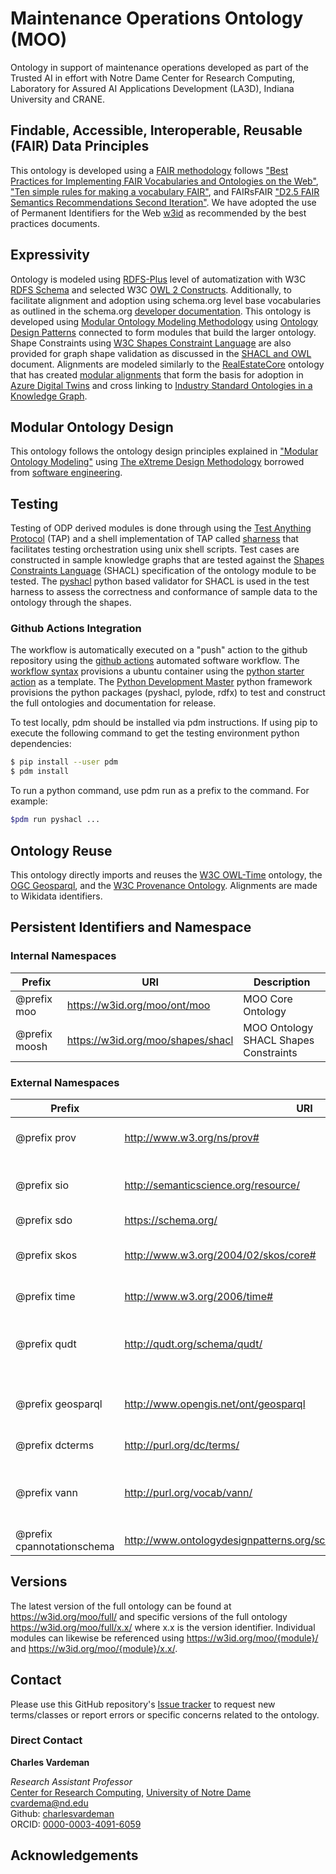 # Maintenance Operations Ontology (MOO)

Ontology in support of maintenance operations developed as part of the Trusted AI in effort with Notre Dame Center for Research Computing, Laboratory for Assured AI Applications Development (LA3D), Indiana University and CRANE.

## Findable, Accessible, Interoperable, Reusable (FAIR) Data Principles

This ontology is developed using a [FAIR methodology](https://www.go-fair.org/fair-principles/) follows ["Best Practices for Implementing FAIR Vocabularies and Ontologies on the Web"](https://arxiv.org/abs/2003.13084v1), ["Ten simple rules for making a vocabulary FAIR"](https://journals.plos.org/ploscompbiol/article?id=10.1371/journal.pcbi.1009041), and FAIRsFAIR ["D2.5 FAIR Semantics Recommendations Second Iteration"](https://zenodo.org/record/4314321#.YW2XNtnMIeY). We have adopted the use of Permanent Identifiers for the Web [w3id](https://w3id.org) as recommended by the best practices documents.

## Expressivity

Ontology is modeled using [RDFS-Plus](http://mlwiki.org/index.php/RDFS-Plus) level of automatization with W3C [RDFS Schema](https://www.w3.org/TR/rdf-schema/) and selected W3C [OWL 2 Constructs](https://www.w3.org/TR/owl2-primer/). Additionally, to facilitate alignment and adoption using schema.org level base vocabularies as outlined in the schema.org [developer documentation](https://schema.org/docs/developers.html). This ontology is developed using [Modular Ontology Modeling Methodology](http://www.semantic-web-journal.net/content/modular-ontology-modeling-10) using [Ontology Design Patterns](http://ontologydesignpatterns.org/wiki/Main_Page) connected to form modules that build the larger ontology. Shape Constraints using [W3C Shapes Constraint Language](https://www.w3.org/TR/shacl/) are also provided for graph shape validation as discussed in the [SHACL and OWL](https://spinrdf.org/shacl-and-owl.html) document. Alignments are modeled similarly to the [RealEstateCore](https://github.com/RealEstateCore/rec) ontology that has created [modular alignments](https://github.com/RealEstateCore/rec/tree/master/ontology/alignments) that form the basis for adoption in [Azure Digital Twins](https://docs.microsoft.com/en-us/azure/digital-twins/concepts-ontologies) and cross linking to [Industry Standard Ontologies in a Knowledge Graph](https://docs.microsoft.com/en-us/azure/digital-twins/concepts-ontologies-adopt).

## Modular Ontology Design

This ontology follows the ontology design principles explained in ["Modular Ontology Modeling"](http://www.semantic-web-journal.net/system/files/swj2886.pdf) using [The eXtreme Design Methodology](https://karlhammar.com/downloads/blomqvist2016engineering.pdf) borrowed from [software engineering](https://en.wikipedia.org/wiki/Extreme_programming).

## Testing

Testing of ODP derived modules is done through using the [Test Anything Protocol](http://testanything.org) (TAP) and a shell implementation of TAP called [sharness](https://github.com/chriscool/sharness) that facilitates testing orchestration using unix shell scripts. Test cases are constructed in sample knowledge graphs that are tested against the [Shapes Constraints Language](https://www.w3.org/TR/shacl/) (SHACL) specification of the ontology module to be tested. The [pyshacl](https://github.com/RDFLib/pySHACL) python based validator for SHACL is used in the test harness to assess the correctness and conformance of sample data to the ontology through the shapes.

### Github Actions Integration

The workflow is automatically executed on a "push" action to the github repository using the [github actions](https://github.com/features/actions) automated software workflow. The [workflow syntax](https://docs.github.com/en/actions/using-workflows/workflow-syntax-for-github-actions#jobsjob_idstepsrun) provisions a ubuntu container using the [python starter action](https://github.com/actions/starter-workflows/blob/main/ci/python-app.yml) as a template. The [Python Development Master](https://pdm.fming.dev) python framework provisions the python packages (pyshacl, pylode, rdfx) to test and construct the full ontologies and documentation for release.

To test locally, pdm should be installed via pdm instructions. If using pip to execute the following command to get the testing environment python dependencies:

```bash
$ pip install --user pdm
$ pdm install
```

To run a python command, use pdm run as a prefix to the command. For example:

```bash
$pdm run pyshacl ...
```

## Ontology Reuse

This ontology directly imports and reuses the [W3C OWL-Time](https://www.w3.org/TR/owl-time/) ontology, the [OGC Geosparql](https://github.com/opengeospatial/ogc-geosparql/), and the [W3C Provenance Ontology](https://www.w3.org/TR/prov-o/). Alignments are made to Wikidata identifiers.

## Persistent Identifiers and Namespace

### Internal Namespaces

| Prefix        | URI                               | Description                           |
| ------------- | --------------------------------- | ------------------------------------- |
| @prefix moo   | https://w3id.org/moo/ont/moo      | MOO Core Ontology                     |
| @prefix moosh | https://w3id.org/moo/shapes/shacl | MOO Ontology SHACL Shapes Constraints |

### External Namespaces

| Prefix                     | URI                                                                   | Description                                                                                 |
| -------------------------- | --------------------------------------------------------------------- | ------------------------------------------------------------------------------------------- |
| @prefix prov               | http://www.w3.org/ns/prov#                                            | [W3C Provenance Ontology](https://www.w3.org/TR/prov-o)                                     |
| @prefix sio                | http://semanticscience.org/resource/                                  | [Semantic Science Integrated Ontology](https://github.com/MaastrichtU-IDS/semanticscience)  |
| @prefix sdo                | https://schema.org/                                                   | [Schema.org](https://Schema.org)                                                            |
| @prefix skos               | http://www.w3.org/2004/02/skos/core#                                  | [W3C Simple Knowledge Organization System](https://www.w3.org/TR/skos-reference/)           |
| @prefix time               | http://www.w3.org/2006/time#                                          | [W3C Owl Time](https://www.w3.org/TR/owl-time/)                                             |
| @prefix qudt               | http://qudt.org/schema/qudt/                                          | [Quantities, Units, Dimensions and Time Ontology](https://github.com/qudt/qudt-public-repo) |
| @prefix geosparql          | http://www.opengis.net/ont/geosparql                                  | [OGC Geosparql Spatial Ontology](https://www.ogc.org/standards/geosparql)                   |
| @prefix dcterms            | http://purl.org/dc/terms/                                             | Dublin Core Terms                                                                           |
| @prefix vann               | http://purl.org/vocab/vann/                                           | Vocabulary for annotating vocabulary terms                                                  |
| @prefix cpannotationschema | http://www.ontologydesignpatterns.org/schemas/cpannotationschema.owl# | ODP annotations                                                                             |

## Versions

The latest version of the full ontology can be found at https://w3id.org/moo/full/ and specific versions of the full ontology https://w3id.org/moo/full/x.x/ where x.x is the version identifier. Individual modules can likewise be referenced using https://w3id.org/moo/{module}/ and https://w3id.org/moo/{module}/x.x/.

## Contact

Please use this GitHub repository's [Issue tracker](https://github.com/nd-crane/moo/issues) to request new terms/classes or report errors or specific concerns related to the ontology.

### Direct Contact

**Charles Vardeman**

_Research Assistant Professor_\
[Center for Research Computing](https://crc.nd.edu), [University of Notre Dame](https://nd.edu)\
<cvardema@nd.edu>\
Github: [charlesvardeman](https://github.com/charlesvardeman)\
ORCID: [0000-0003-4091-6059](https://orcid.org/0000-0003-4091-6059)

## Acknowledgements
